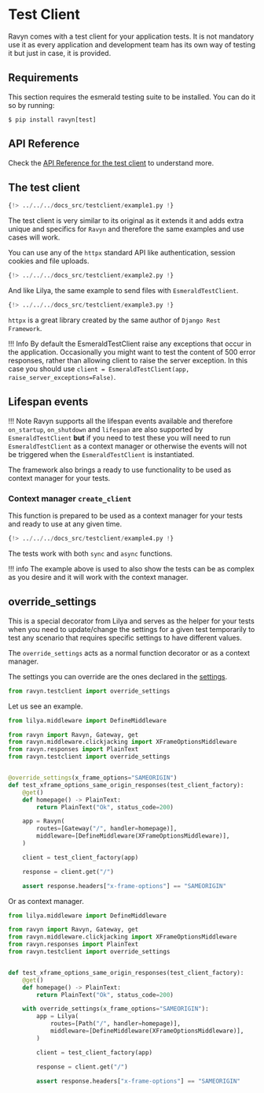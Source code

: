 # Test Client

Ravyn comes with a test client for your application tests. It is not mandatory use it as every application and
development team has its own way of testing it but just in case, it is provided.

## Requirements

This section requires the esmerald testing suite to be installed. You can do it so by running:

```shell
$ pip install ravyn[test]
```

## API Reference

Check the [API Reference for the test client](./references/test-client.md) to understand more.

## The test client

```python
{!> ../../../docs_src/testclient/example1.py !}
```

The test client is very similar to its original as it extends it and adds extra unique and specifics for `Ravyn`
and therefore the same examples and use cases will work.

You can use any of the `httpx` standard API like authentication, session cookies and file uploads.

```python
{!> ../../../docs_src/testclient/example2.py !}
```

And like Lilya, the same example to send files with `EsmeraldTestClient`.

```python
{!> ../../../docs_src/testclient/example3.py !}
```

`httpx` is a great library created by the same author of `Django Rest Framework`.

!!! Info
    By default the EsmeraldTestClient raise any exceptions that occur in the application.
    Occasionally you might want to test the content of 500 error responses, rather than allowing client to raise the
    server exception. In this case you should use `client = EsmeraldTestClient(app, raise_server_exceptions=False)`.

## Lifespan events

!!! Note
    Ravyn supports all the lifespan events available and therefore `on_startup`, `on_shutdown` and `lifespan` are
    also supported by `EsmeraldTestClient` **but** if you need to test these you will need to run `EsmeraldTestClient`
    as a context manager or otherwise the events will not be triggered when the `EsmeraldTestClient` is instantiated.

The framework also brings a ready to use functionality to be used as context manager for your tests.

### Context manager `create_client`

This function is prepared to be used as a context manager for your tests and ready to use at any given time.

```python
{!> ../../../docs_src/testclient/example4.py !}
```

The tests work with both `sync` and `async` functions.

!!! info
    The example above is used to also show the tests can be as complex as you desire and it will work with the
    context manager.

## override_settings

This is a special decorator from Lilya and serves as the helper for your tests when you need to update/change
the settings for a given test temporarily to test any scenario that requires specific settings to have different values.

The `override_settings` acts as a normal function decorator or as a context manager.

The settings you can override are the ones declared in the [settings](./application/settings.md).

```python
from ravyn.testclient import override_settings
```

Let us see an example.

```python
from lilya.middleware import DefineMiddleware

from ravyn import Ravyn, Gateway, get
from ravyn.middleware.clickjacking import XFrameOptionsMiddleware
from ravyn.responses import PlainText
from ravyn.testclient import override_settings


@override_settings(x_frame_options="SAMEORIGIN")
def test_xframe_options_same_origin_responses(test_client_factory):
    @get()
    def homepage() -> PlainText:
        return PlainText("Ok", status_code=200)

    app = Ravyn(
        routes=[Gateway("/", handler=homepage)],
        middleware=[DefineMiddleware(XFrameOptionsMiddleware)],
    )

    client = test_client_factory(app)

    response = client.get("/")

    assert response.headers["x-frame-options"] == "SAMEORIGIN"
```

Or as context manager.

```python
from lilya.middleware import DefineMiddleware

from ravyn import Ravyn, Gateway, get
from ravyn.middleware.clickjacking import XFrameOptionsMiddleware
from ravyn.responses import PlainText
from ravyn.testclient import override_settings


def test_xframe_options_same_origin_responses(test_client_factory):
    @get()
    def homepage() -> PlainText:
        return PlainText("Ok", status_code=200)

    with override_settings(x_frame_options="SAMEORIGIN"):
        app = Lilya(
            routes=[Path("/", handler=homepage)],
            middleware=[DefineMiddleware(XFrameOptionsMiddleware)],
        )

        client = test_client_factory(app)

        response = client.get("/")

        assert response.headers["x-frame-options"] == "SAMEORIGIN"
```
